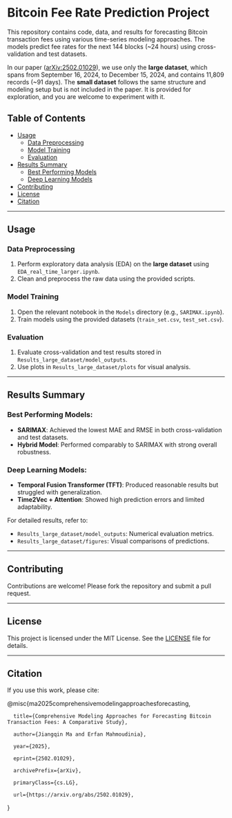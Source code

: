 # Bitcoin Fee Rate Prediction Project

This repository contains code, data, and results for forecasting Bitcoin transaction fees using various time-series modeling approaches. The models predict fee rates for the next 144 blocks (~24 hours) using cross-validation and test datasets.

In our paper ([arXiv:2502.01029](https://arxiv.org/abs/2502.01029)), we use only the **large dataset**, which spans from September 16, 2024, to December 15, 2024, and contains 11,809 records (~91 days). The **small dataset** follows the same structure and modeling setup but is not included in the paper. It is provided for exploration, and you are welcome to experiment with it.

## Table of Contents

- [Usage](#usage)
  - [Data Preprocessing](#data-preprocessing)
  - [Model Training](#model-training)
  - [Evaluation](#evaluation)
- [Results Summary](#results-summary)
  - [Best Performing Models](#best-performing-models)
  - [Deep Learning Models](#deep-learning-models)
- [Contributing](#contributing)
- [License](#license)
- [Citation](#citation)

---

## Usage

### Data Preprocessing
1. Perform exploratory data analysis (EDA) on the **large dataset** using `EDA_real_time_larger.ipynb`.
2. Clean and preprocess the raw data using the provided scripts.

### Model Training
1. Open the relevant notebook in the `Models` directory (e.g., `SARIMAX.ipynb`).
2. Train models using the provided datasets (`train_set.csv`, `test_set.csv`).

### Evaluation
1. Evaluate cross-validation and test results stored in `Results_large_dataset/model_outputs`.
2. Use plots in `Results_large_dataset/plots` for visual analysis.

---

## Results Summary

### Best Performing Models:
- **SARIMAX**: Achieved the lowest MAE and RMSE in both cross-validation and test datasets.
- **Hybrid Model**: Performed comparably to SARIMAX with strong overall robustness.

### Deep Learning Models:
- **Temporal Fusion Transformer (TFT)**: Produced reasonable results but struggled with generalization.
- **Time2Vec + Attention**: Showed high prediction errors and limited adaptability.

For detailed results, refer to:
- `Results_large_dataset/model_outputs`: Numerical evaluation metrics.
- `Results_large_dataset/figures`: Visual comparisons of predictions.

---

## Contributing
Contributions are welcome! Please fork the repository and submit a pull request.

---

## License
This project is licensed under the MIT License. See the [LICENSE](./LICENSE) file for details.

---

## Citation
If you use this work, please cite:

@misc{ma2025comprehensivemodelingapproachesforecasting,

      title={Comprehensive Modeling Approaches for Forecasting Bitcoin Transaction Fees: A Comparative Study}, 
      
      author={Jiangqin Ma and Erfan Mahmoudinia},
      
      year={2025},
      
      eprint={2502.01029},
      
      archivePrefix={arXiv},
      
      primaryClass={cs.LG},
      
      url={https://arxiv.org/abs/2502.01029}, 
}

